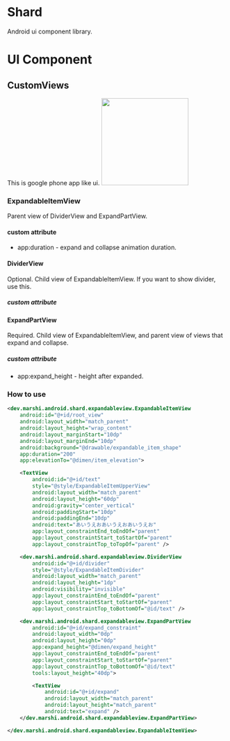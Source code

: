 # Shard
Android ui component library.

# UI Component
## CustomViews 

This is google phone app like ui.
<img src="https://user-images.githubusercontent.com/1423942/76684762-feb6d300-6651-11ea-88b1-b97478ff19e7.gif" width="200" />

### ExpandableItemView
Parent view of DividerView and ExpandPartView.

#### custom attribute
* app:duration - expand and collapse animation duration.

#### DividerView
Optional.
Child view of ExpandableItemView.
If you want to show divider, use this.

##### custom attribute

#### ExpandPartView
Required.
Child view of ExpandableItemView, and parent view of views that expand and collapse.

##### custom attribute
* app:expand_height - height after expanded.

### How to use 
```xml
<dev.marshi.android.shard.expandableview.ExpandableItemView
    android:id="@+id/root_view"
    android:layout_width="match_parent"
    android:layout_height="wrap_content"
    android:layout_marginStart="10dp"
    android:layout_marginEnd="10dp"
    android:background="@drawable/expandable_item_shape"
    app:duration="200"
    app:elevationTo="@dimen/item_elevation">

    <TextView
        android:id="@+id/text"
        style="@style/ExpandableItemUpperView"
        android:layout_width="match_parent"
        android:layout_height="60dp"
        android:gravity="center_vertical"
        android:paddingStart="10dp"
        android:paddingEnd="10dp"
        android:text="あいうえおあいうえおあいうえお"
        app:layout_constraintEnd_toEndOf="parent"
        app:layout_constraintStart_toStartOf="parent"
        app:layout_constraintTop_toTopOf="parent" />

    <dev.marshi.android.shard.expandableview.DividerView
        android:id="@+id/divider"
        style="@style/ExpandableItemDivider"
        android:layout_width="match_parent"
        android:layout_height="1dp"
        android:visibility="invisible"
        app:layout_constraintEnd_toEndOf="parent"
        app:layout_constraintStart_toStartOf="parent"
        app:layout_constraintTop_toBottomOf="@id/text" />

    <dev.marshi.android.shard.expandableview.ExpandPartView
        android:id="@+id/expand_constraint"
        android:layout_width="0dp"
        android:layout_height="0dp"
        app:expand_height="@dimen/expand_height"
        app:layout_constraintEnd_toEndOf="parent"
        app:layout_constraintStart_toStartOf="parent"
        app:layout_constraintTop_toBottomOf="@id/text"
        tools:layout_height="40dp">

        <TextView
            android:id="@+id/expand"
            android:layout_width="match_parent"
            android:layout_height="match_parent"
            android:text="expand" />
    </dev.marshi.android.shard.expandableview.ExpandPartView>

</dev.marshi.android.shard.expandableview.ExpandableItemView>
```
